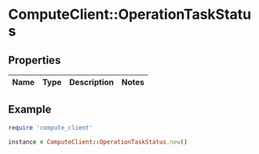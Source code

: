 # ComputeClient::OperationTaskStatus

## Properties

| Name | Type | Description | Notes |
| ---- | ---- | ----------- | ----- |

## Example

```ruby
require 'compute_client'

instance = ComputeClient::OperationTaskStatus.new()
```

